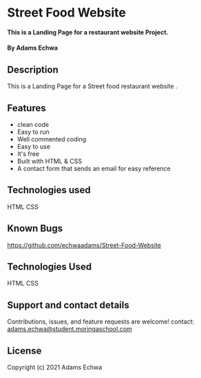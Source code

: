 # Street Food Website
#### This is a Landing Page for a restaurant website Project.
#### By Adams Echwa
## Description
This is a Landing Page for a  Street food restaurant website .
## Features
* clean code
* Easy to run
* Well commented coding
* Easy to use
* It's free
* Built with HTML & CSS
* A contact form that sends an email for easy reference

## Technologies used
HTML
CSS
## Known Bugs
https://github.com/echwaadams/Street-Food-Website
## Technologies Used
HTML
CSS
## Support and contact details
Contributions, issues, and feature requests are welcome! contact: adams.echwa@student.moringaschool.com

## License
Copyright (c) 2021 Adams Echwa